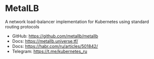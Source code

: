 # MetalLB

A network load-balancer implementation for Kubernetes using standard routing protocols 

- GitHub: https://github.com/metallb/metallb
- Docs: https://metallb.universe.tf/
- Docs: https://habr.com/ru/articles/501842/
- Telegram: https://t.me/kubernetes_ru

